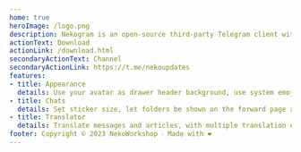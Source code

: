 ```yaml
---
home: true
heroImage: /logo.png
description: Nekogram is an open-source third-party Telegram client with not many but useful mods
actionText: Download
actionLink: /download.html
secondaryActionText: Channel
secondaryActionLink: https://t.me/nekoupdates
features:
- title: Appearance
  details: Use your avatar as drawer header background, use system emojis, let the status bar be transparent, and more.
- title: Chats
  details: Set sticker size, let folders be shown on the forward page and pause video automatically when switched to the background.
- title: Translator
  details: Translate messages and articles, with multiple translation engines to choose from.
footer: Copyright © 2023 NekoWorkshop ‧ Made with ❤️
---
```

